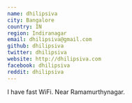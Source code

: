 ```yaml
---
name: dhilipsiva
city: Bangalore
country: IN
region: Indiranagar
email: dhilipsiva@gmail.com
github: dhilipsiva
twitter: dhilipsiva
website: http://dhilipsiva.com
facebook: dhilipsiva
reddit: dhilipsiva
---
```


I have fast WiFi. Near Ramamurthynagar.
